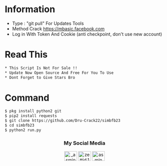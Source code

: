  # Information
* Type : "git pull" For Updates Tools
* Method Crack https://mbasic.facebook.com
* Log in With Token And Cookie (anti checkpoint, don't use new account)


# Read This
```bash
* This Script Is Not For Sale !! 
* Update Now Open Source And Free For You To Use 
* Dont Forget to Give Stars Bro
```

# Command
```bash
$ pkg install python2 git
$ pip2 install requests
$ git clone https://github.com/Dru-Crack22/simbfb23
$ cd simbfb23
$ python2 run.py
```

<h3 align="center">My Social Media</h3>
<p align="center">
<a href="https://www.instagram.com/story_offcial_id" target="blank"><img align="center" src="https://cdn.jsdelivr.net/npm/simple-icons@3.0.1/icons/instagram.svg" alt="_asmin19" height="30" width="40" /></a>
<a href="https://www.facebook.com/ARIS.MUNANDAR30" target="blank"><img align="center" src="https://www.facebook.com/ARIS.MUNANDAR30.net/npm/simple-icons@3.0.1/icons/facebook.svg" alt="zettid.1" height="30" width="40" /></a>
<a href="https://www.youtube.com/channel/UCq-o0evjeKqFNDOFfOFSOhg" target="blank"><img align="center" src="https://cdn.jsdelivr.net/npm/simple-icons@3.0.1/icons/youtube.svg" alt="asmin dev" height="30" width="40" /></a>
</p>
